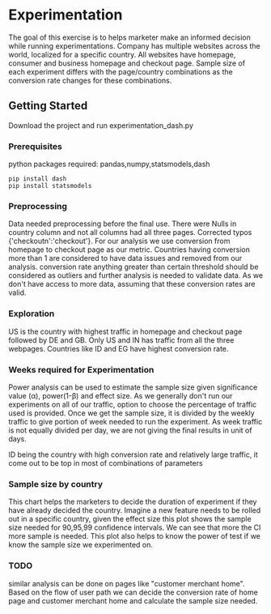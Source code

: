 # Experimentation
The goal of this exercise is to helps marketer make an informed decision while running experimentations. Company has multiple websites across the world, localized for a specific country. All websites have homepage, consumer and business homepage and checkout page. Sample size of each experiment differs with the page/country combinations as the conversion rate changes for these combinations. 

## Getting Started
Download the project and run experimentation_dash.py

### Prerequisites
python packages required: pandas,numpy,statsmodels,dash
```
pip install dash
pip install statsmodels
```
### Preprocessing
Data needed preprocessing before the final use. There were Nulls in country column and not all columns had all three pages. Corrected typos {'checkoutn':'checkout'}.
For our analysis we use conversion from homepage to checkout page as our metric. Countries having conversion more than 1 are considered to have data issues and removed from our analysis. conversion rate anything greater than certain threshold should be considered as outliers and further analysis is needed to validate data. As we don't have access to more data, assuming that these conversion rates are valid.

### Exploration
US is the country with highest traffic in homepage and checkout page followed by DE and GB. Only US and IN has traffic from all the three webpages. Countries like ID and EG have highest conversion rate. 

### Weeks required for Experimentation
Power analysis can be used to estimate the sample size given significance value (α), power(1-β) and effect size. As we generally don't run our experiments on all of our traffic, option to choose the percentage of traffic used is provided. Once we get the sample size, it is divided by the weekly traffic to give portion of week needed to run the experiment. As week traffic is not equally divided per day, we are not giving the final results in unit of days. 

ID being the country with high conversion rate and relatively large traffic, it come out to be top in most of combinations of parameters

### Sample size by country
This chart helps the marketers to decide the duration of experiment if they have already decided the country. Imagine a new feature needs to be rolled out in a specific country, given the effect size this plot shows the sample size needed for 90,95,99 confidence intervals. We can see that more the CI more sample is needed. This plot also helps to know the power of test if we know the sample size we experimented on.


### TODO
similar analysis can be done on pages like "customer merchant home". Based on the flow of user path we can decide the conversion rate of home page and customer merchant home and calculate the sample size needed. 
